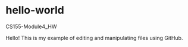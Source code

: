 # hello-world
CS155-Module4_HW

Hello! This is my example of editing and manipulating files using GitHub. 
